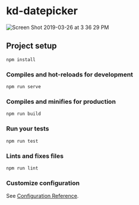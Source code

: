 # kd-datepicker

![Screen Shot 2019-03-26 at 3 36 29 PM](https://user-images.githubusercontent.com/357312/55028014-12020600-4fdd-11e9-9178-dc8a459e0d8e.png)

## Project setup
```
npm install
```

### Compiles and hot-reloads for development
```
npm run serve
```

### Compiles and minifies for production
```
npm run build
```

### Run your tests
```
npm run test
```

### Lints and fixes files
```
npm run lint
```

### Customize configuration
See [Configuration Reference](https://cli.vuejs.org/config/).
